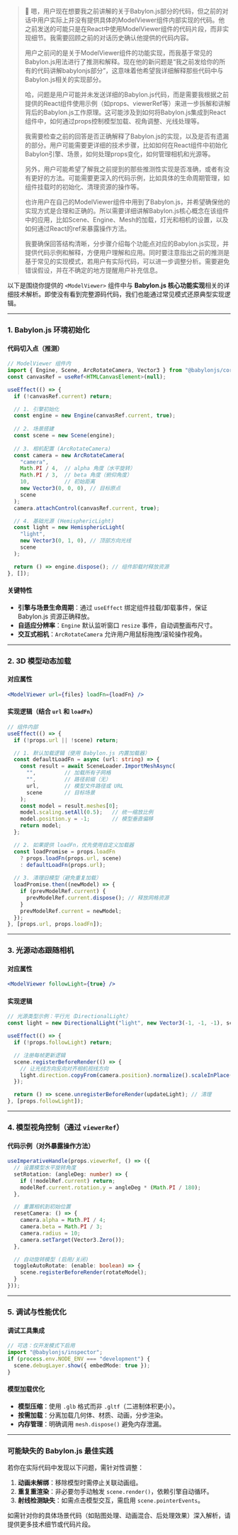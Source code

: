 > 💭 嗯，用户现在想要我之前讲解的关于Babylon.js部分的代码，但之前的对话中用户实际上并没有提供具体的ModelViewer组件内部实现的代码。他之前发送的可能只是在React中使用ModelViewer组件的代码片段，而非实现细节。我需要回顾之前的对话历史确认他提供的代码内容。
>
> 用户之前问的是关于ModelViewer组件的功能实现，而我基于常见的Babylon.js用法进行了推测和解释。现在他的新问题是“我之前发给你的所有的代码讲解babylonjs部分”，这意味着他希望我详细解释那些代码中与Babylon.js相关的实现部分。
>
> 哈，问题是用户可能并未发送详细的Babylon.js代码，而是需要我根据之前提供的React组件使用示例（如props、viewerRef等）来进一步拆解和讲解背后的Babylon.js工作原理。这可能涉及到如何将Babylon.js集成到React组件中，如何通过props控制模型加载、视角调整、光线处理等。
>
> 我需要检查之前的回答是否正确解释了Babylon.js的实现，以及是否有遗漏的部分。用户可能需要更详细的技术步骤，比如如何在React组件中初始化Babylon引擎、场景，如何处理props变化，如何管理相机和光源等。
>
> 另外，用户可能希望了解我之前提到的那些推测性实现是否准确，或者有没有更好的方法。可能需要更深入的代码示例，比如具体的生命周期管理，如组件挂载时的初始化、清理资源的操作等。
>
> 也许用户在自己的ModelViewer组件中用到了Babylon.js，并希望确保他的实现方式是合理和正确的。所以需要详细讲解Babylon.js核心概念在该组件中的应用，比如Scene、Engine、Mesh的加载，灯光和相机的设置，以及如何通过React的ref来暴露操作方法。
>
> 我要确保回答结构清晰，分步骤介绍每个功能点对应的Babylon.js实现，并提供代码示例和解释，方便用户理解和应用。同时要注意指出之前的推测是基于常见的实现模式，若用户有实际代码，可以进一步调整分析。需要避免错误假设，并在不确定的地方提醒用户补充信息。
>
> 



以下是围绕你提供的 `<ModelViewer>` 组件中与 **Babylon.js 核心功能实现**相关的详细技术解析。即使没有看到完整源码代码，我们也能通过常见模式还原典型实现逻辑。

---

### **1. Babylon.js 环境初始化**
#### **代码切入点**（推测）
```typescript
// ModelViewer 组件内
import { Engine, Scene, ArcRotateCamera, Vector3 } from "@babylonjs/core";
const canvasRef = useRef<HTMLCanvasElement>(null);

useEffect(() => {
  if (!canvasRef.current) return;

  // 1. 引擎初始化
  const engine = new Engine(canvasRef.current, true);
  
  // 2. 场景搭建
  const scene = new Scene(engine);
  
  // 3. 相机配置 (ArcRotateCamera)
  const camera = new ArcRotateCamera(
    "camera",
    Math.PI / 4,  // alpha 角度（水平旋转）
    Math.PI / 3,  // beta 角度（俯仰角度）
    10,           // 初始距离
    new Vector3(0, 0, 0), // 目标原点
    scene
  );
  camera.attachControl(canvasRef.current, true);

  // 4. 基础光源 (HemisphericLight)
  const light = new HemisphericLight(
    "light",
    new Vector3(0, 1, 0), // 顶部方向光线
    scene
  );

  return () => engine.dispose(); // 组件卸载时释放资源
}, []);
```

#### **关键特性**
- **引擎与场景生命周期**：通过 `useEffect` 绑定组件挂载/卸载事件，保证 Babylon.js 资源正确释放。
- **自适应分辨率**：`Engine` 默认监听窗口 `resize` 事件，自动调整画布尺寸。
- **交互式相机**：`ArcRotateCamera` 允许用户用鼠标拖拽/滚轮操作视角。

---

### **2. 3D 模型动态加载**
#### **对应属性**
```jsx
<ModelViewer url={files} loadFn={loadFn} />
```

#### **实现逻辑**（结合 `url` 和 `loadFn`）
```typescript
// 组件内部
useEffect(() => {
  if (!props.url || !scene) return;

  // 1. 默认加载逻辑（使用 Babylon.js 内置加载器）
  const defaultLoadFn = async (url: string) => {
    const result = await SceneLoader.ImportMeshAsync(
      "",         // 加载所有子网格
      "",         // 路径前缀（无）
      url,        // 模型文件路径或 URL
      scene       // 目标场景
    );
    const model = result.meshes[0];
    model.scaling.setAll(0.5);   // 统一缩放比例
    model.position.y = -1;       // 模型垂直偏移
    return model;
  };

  // 2. 如果提供 loadFn，优先使用自定义加载器
  const loadPromise = props.loadFn 
    ? props.loadFn(props.url, scene) 
    : defaultLoadFn(props.url);
  
  // 3. 清理旧模型（避免重复加载）
  loadPromise.then((newModel) => {
    if (prevModelRef.current) {
      prevModelRef.current.dispose(); // 释放网格资源
    }
    prevModelRef.current = newModel;
  });
}, [props.url, props.loadFn]);
```

---

### **3. 光源动态跟随相机**
#### **对应属性**
```jsx
<ModelViewer followLight={true} />
```

#### **实现逻辑**
```typescript
// 光源类型示例：平行光（DirectionalLight）
const light = new DirectionalLight("light", new Vector3(-1, -1, -1), scene);

useEffect(() => {
  if (!props.followLight) return;

  // 注册每帧更新逻辑
  scene.registerBeforeRender(() => {
    // 让光线方向反向对齐相机视线方向
    light.direction.copyFrom(camera.position).normalize().scaleInPlace(-1);
  });

  return () => scene.unregisterBeforeRender(updateLight); // 清理
}, [props.followLight]);
```

---

### **4. 模型视角控制（通过 `viewerRef`）**
#### **代码示例**（对外暴露操作方法）
```typescript
useImperativeHandle(props.viewerRef, () => ({
  // 设置模型水平旋转角度
  setRotation: (angleDeg: number) => {
    if (!modelRef.current) return;
    modelRef.current.rotation.y = angleDeg * (Math.PI / 180);
  },

  // 重置相机到初始位置
  resetCamera: () => {
    camera.alpha = Math.PI / 4;
    camera.beta = Math.PI / 3;
    camera.radius = 10;
    camera.setTarget(Vector3.Zero());
  },

  // 自动旋转模型 (启用/关闭)
  toggleAutoRotate: (enable: boolean) => {
    scene.registerBeforeRender(rotateModel);
  }
}));
```

---

### **5. 调试与性能优化**
#### **调试工具集成**
```typescript
// 可选：仅开发模式下启用
import "@babylonjs/inspector"; 
if (process.env.NODE_ENV === "development") {
  scene.debugLayer.show({ embedMode: true });
}
```

#### **模型加载优化**
- **模型压缩**：使用 `.glb` 格式而非 `.gltf`（二进制体积更小）。
- **按需加载**：分离加载几何体、材质、动画，分步渲染。
- **内存管理**：明确调用 `mesh.dispose()` 避免内存泄漏。

---

### **可能缺失的 Babylon.js 最佳实践**
若你在实际代码中发现以下问题，需针对性调整：  
1. **动画未解绑**：移除模型时需停止关联动画组。
2. **重复重渲染**：非必要勿手动触发 `scene.render()`，依赖引擎自动循环。
3. **射线检测缺失**：如需点击模型交互，需启用 `scene.pointerEvents`。

如需针对你的具体场景代码（如贴图处理、动画混合、后处理效果）深入解析，请提供更多技术细节或代码片段。
